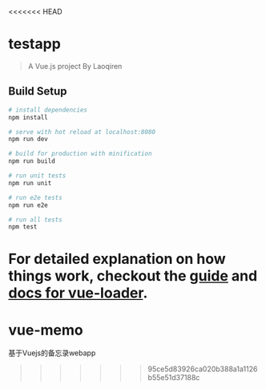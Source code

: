 <<<<<<< HEAD
# testapp

> A Vue.js project By Laoqiren

## Build Setup

``` bash
# install dependencies
npm install

# serve with hot reload at localhost:8080
npm run dev

# build for production with minification
npm run build

# run unit tests
npm run unit

# run e2e tests
npm run e2e

# run all tests
npm test
```

For detailed explanation on how things work, checkout the [guide](http://vuejs-templates.github.io/webpack/) and [docs for vue-loader](http://vuejs.github.io/vue-loader).
=======
# vue-memo
基于Vuejs的备忘录webapp
>>>>>>> 95ce5d83926ca020b388a1a1126b55e51d37188c
